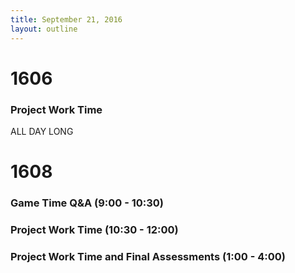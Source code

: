 ```yaml
---
title: September 21, 2016
layout: outline
---
```


# 1606

### Project Work Time

ALL DAY LONG

# 1608

### Game Time Q&A (9:00 - 10:30)

### Project Work Time (10:30 - 12:00)

### Project Work Time and Final Assessments (1:00 - 4:00)
